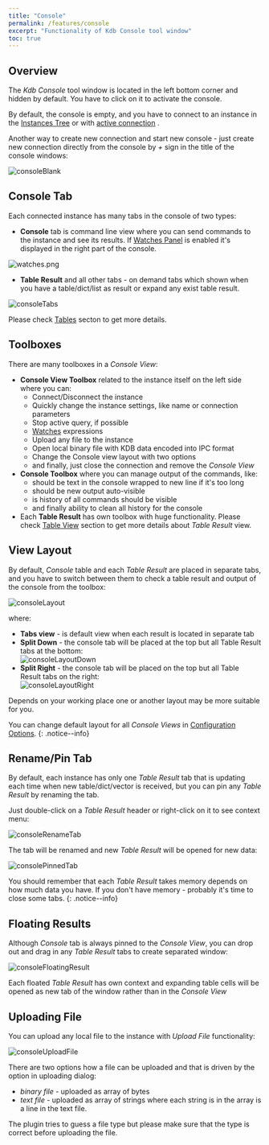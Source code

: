 ```yaml
---
title: "Console"
permalink: /features/console
excerpt: "Functionality of Kdb Console tool window"
toc: true
---
```


## Overview

The _Kdb Console_ tool window is located in the left bottom corner and hidden by default. You have to click on
it to activate the console.

By default, the console is empty, and you have to connect to an instance in
the [Instances Tree](/features/instances#connections) or with [active connection](/features/instances#active-connection)
.

Another way to create new connection and start new console - just create new connection directly from the console by _+_
sign in the title of the console windows:

![consoleBlank](/assets/images/features/console/consoleBlank.png)

## Console Tab

Each connected instance has many tabs in the console of two types:

- **Console** tab is command line view where you can send commands to the instance and see its results. If [Watches Panel](/features/watches) is enabled it's displayed in the right part of the console.

![watches.png](/assets/images/features/console/consoleWatches.png)

- **Table Result** and all other tabs - on demand tabs which shown when you have a table/dict/list as result or expand
  any exist table result.

![consoleTabs](/assets/images/features/console/consoleTabs.png)

Please check [Tables](/features/tables) secton to get more details.

## Toolboxes

There are many toolboxes in a _Console View_:

- **Console View Toolbox** related to the instance itself on the left side where you can:
    - Connect/Disconnect the instance
    - Quickly change the instance settings, like name or connection parameters
    - Stop active query, if possible
    - [Watches](/features/watches) expressions
    - Upload any file to the instance
    - Open local binary file with KDB data encoded into IPC format
    - Change the Console view layout with two options
    - and finally, just close the connection and remove the _Console View_
- **Console Toolbox** where you can manage output of the commands, like:
    - should be text in the console wrapped to new line if it's too long
    - should be new output auto-visible
    - is history of all commands should be visible
    - and finally ability to clean all history for the console
- Each **Table Result** has own toolbox with huge functionality. Please check [Table View](/features/tables) section to
  get more details about _Table Result_ view.

## View Layout

By default, _Console_ table and each _Table Result_ are placed in separate tabs, and you have to switch between them to
check a table result and output of the console from the toolbox:

![consoleLayout](/assets/images/features/console/consoleLayout.png)

where:

- **Tabs view** - is default view when each result is located in separate tab
- **Split Down** - the console tab will be placed at the top but all Table Result tabs at the bottom:<br>
  ![consoleLayoutDown](/assets/images/features/console/consoleLayoutDown.png)
- **Split Right** - the console tab will be placed on the top but all Table Result tabs on the right:<br>
  ![consoleLayoutRight](/assets/images/features/console/consoleLayoutRight.png)

Depends on your working place one or another layout may be more suitable for you.

You can change default layout for all _Console Views_ in [Configuration Options](/settings/options).
{: .notice--info}

## Rename/Pin Tab

By default, each instance has only one _Table Result_ tab that is updating each time when new table/dict/vector is
received, but you can pin any _Table Result_ by renaming the tab.

Just double-click on a _Table Result_ header or right-click on it to see context menu:

![consoleRenameTab](/assets/images/features/console/consoleRenameTab.png)

The tab will be renamed and new _Table Result_ will be opened for new data:

![consolePinnedTab](/assets/images/features/console/consolePinnedTab.png)

You should remember that each _Table Result_ takes memory depends on how much data you have. If you don't have memory -
probably it's time to close some tabs.
{: .notice--info}

## Floating Results

Although _Console_ tab is always pinned to the _Console View_, you can drop out and drag in any _Table Result_ tabs to
create separated window:

![consoleFloatingResult](/assets/images/features/console/consoleFloatingResult.png)

Each floated _Table Result_ has own context and expanding table cells will be opened as new tab of the window rather
than in the _Console View_

## Uploading File

You can upload any local file to the instance with _Upload File_ functionality:

![consoleUploadFile](/assets/images/features/console/consoleUploadFile.png)

There are two options how a file can be uploaded and that is driven by the option in uploading dialog:

- _binary file_ - uploaded as array of bytes
- _text file_ - uploaded as array of strings where each string is in the array is a line in the text file.

The plugin tries to guess a file type but please make sure that the type is correct before uploading the file.
